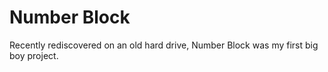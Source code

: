 # Number Block

Recently rediscovered on an old hard drive, Number Block was my first big boy project.